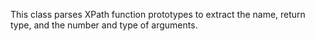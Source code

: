 
This class parses XPath function prototypes to extract the name, return type, and the number and type of arguments.
